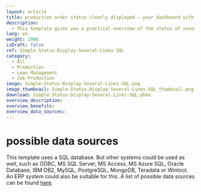 ```yaml
---
layout: article
title: production order status clearly displayed – your dashboard with SQL data connection
description: 
  - This template gives you a practical overview of the status of several production lines and is based on a SQL database. It shows the progress of the production lines as well as of the individual operations and indicates which steps of the process are finished and which still have to be completed. For easy monitoring of your production orders download the template now!
lang: en
weight: 1900
isDraft: false
ref: Simple-Status-Display-Several-Lines-SQL
category:
  - All
  - Production
  - Lean Management
  - Job Production
image: Simple-Status-Display-Several-Lines-SQL.png
image_thumbnail: Simple-Status-Display-Several-Lines-SQL_thumbnail.png
download: Simple-Status-Display-Several-Lines-SQL.pbmx
overview_description:
overview_benefits:
overview_data_sources:
---
```


# possible data sources

This template uses a SQL database. But other systems could be used as well, such as ODBC, MS SQL Server, MS Access, MS Azure SQL, Oracle Database, IBM DB2, MySQL, PostgreSQL, MongoDB, Teradata or Wintool. An ERP system could also be suitable for this. A list of possible data sources can be found [here](https://peakboard.com/en/interfaces/).
